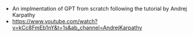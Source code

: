 - An implmentation of GPT from scratch following the tutorial by Andrej Karpathy
- https://www.youtube.com/watch?v=kCc8FmEb1nY&t=1s&ab_channel=AndrejKarpathy
